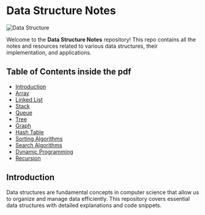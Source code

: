 # Data Structure Notes

![Data Structure](https://firebasestorage.googleapis.com/v0/b/vision-v2-af602.appspot.com/o/Neutral%20Creative%20Professional%20LinkedIn%20Article%20Cover%20Image%20(3).png?alt=media&token=8c9ae5a1-ce96-4f04-9cfd-d12093949a14)

Welcome to the **Data Structure Notes** repository! This repo contains all the notes and resources related to various data structures, their implementation, and applications.

## Table of Contents inside the pdf

- [Introduction](#introduction)
- [Array](#array)
- [Linked List](#linked-list)
- [Stack](#stack)
- [Queue](#queue)
- [Tree](#tree)
- [Graph](#graph)
- [Hash Table](#hash-table)
- [Sorting Algorithms](#sorting-algorithms)
- [Search Algorithms](#search-algorithms)
- [Dynamic Programming](#dynamic-programming)
- [Recursion](#recursion)

## Introduction

Data structures are fundamental concepts in computer science that allow us to organize and manage data efficiently. This repository covers essential data structures with detailed explanations and code snippets.

 



